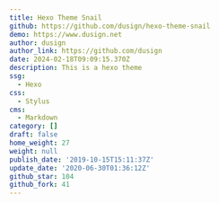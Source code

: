 ```yaml
---
title: Hexo Theme Snail
github: https://github.com/dusign/hexo-theme-snail
demo: https://www.dusign.net
author: dusign
author_link: https://github.com/dusign
date: 2024-02-18T09:09:15.370Z
description: This is a hexo theme
ssg:
  - Hexo
css:
  - Stylus
cms:
  - Markdown
category: []
draft: false
home_weight: 27
weight: null
publish_date: '2019-10-15T15:11:37Z'
update_date: '2020-06-30T01:36:12Z'
github_star: 104
github_fork: 41
---
```

